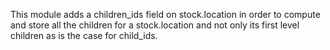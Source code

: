 This module adds a children_ids field on stock.location in order to
compute and store all the children for a stock.location and not only its
first level children as is the case for child_ids.
